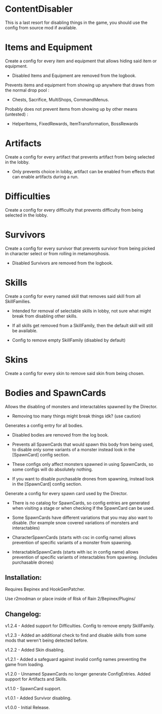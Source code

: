 # ContentDisabler

This is a last resort for disabling things in the game, you should use the config from source mod if available.

# Items and Equipment

Create a config for every item and equipment that allows hiding said item or equipment.

- Disabled Items and Equipment are removed from the logbook.

Prevents items and equipment from showing up anywhere that draws from the normal drop pool :

- Chests, Sacrifice, MultiShops, CommandMenus.

Probably does not prevent items from showing up by other means (untested) :

- HelperItems, FixedRewards, ItemTransformation, BossRewards

# Artifacts

Create a config for every artifact that prevents artifact from being selected in the lobby.

- Only prevents choice in lobby, artifact can be enabled from effects that can enable artifacts during a run.

# Difficulties

Create a config for every difficulty that prevents difficulty from being selected in the lobby.

# Survivors

Create a config for every survivor that prevents survivor from being picked in character select or from rolling in metamorphosis.

- Disabled Survivors are removed from the logbook.

# Skills

Create a config for every named skill that removes said skill from all SkillFamilies.

- Intended for removal of selectable skills in lobby, not sure what might break from disabling other skills.

- If all skills get removed from a SkillFamily, then the default skill will still be available.

- Config to remove empty SkillFamily (disabled by default)

# Skins

Create a config for every skin to remove said skin from being chosen.

# Bodies and SpawnCards

Allows the disabling of monsters and interactables spawned by the Director.

- Removing too many things might break things idk? (use caution)

Generates a config entry for all bodies.

- Disabled bodies are removed from the log book.

- Prevents all SpawnCards that would spawn this body from being used, to disable only some variants of a monster instead look in the [SpawnCard] config section.

- These configs only affect monsters spawned in using SpawnCards, so some configs will do absolutely nothing.

- If you want to disable purchasable drones from spawning, instead look in the [SpawnCard] config section.

Generate a config for every spawn card used by the Director.

- There is no catalog for SpawnCards, so config entries are generated when visiting a stage or when checking if the SpawnCard can be used.

- Some SpawnCards have different variations that you may also want to disable. (for example snow covered variations of monsters and interactables)

- CharacterSpawnCards (starts with csc in config name) allows prevention of specific variants of a monster from spawning.

- InteractableSpawnCards (starts with isc in config name) allows prevention of specific variants of interactables from spawning. (includes purchasable drones)

## Installation:

Requires Bepinex and HookGenPatcher.

Use r2modman or place inside of Risk of Rain 2/Bepinex/Plugins/

## Changelog:

v1.2.4 - Added support for Difficulties. Config to remove empty SkillFamily.

v1.2.3 - Added an additional check to find and disable skills from some mods that weren't being detected before.

v1.2.2 - Added Skin disabling.

v1.2.1 - Added a safeguard against invalid config names preventing the game from loading.

v1.2.0 - Unnamed SpawnCards no longer generate ConfigEntries. Added support for Artifacts and Skills.

v1.1.0 - SpawnCard support.

v1.0.1 - Added Survivor disabling.

v1.0.0 - Initial Release.